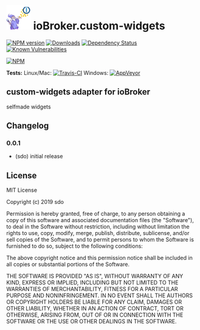 <h1>
    <img src="admin/custom-widgets.png" width="64"/>
    ioBroker.custom-widgets
</h1>

[![NPM version](http://img.shields.io/npm/v/iobroker.custom-widgets.svg)](https://www.npmjs.com/package/iobroker.custom-widgets)
[![Downloads](https://img.shields.io/npm/dm/iobroker.custom-widgets.svg)](https://www.npmjs.com/package/iobroker.custom-widgets)
[![Dependency Status](https://img.shields.io/david/sdo/iobroker.custom-widgets.svg)](https://david-dm.org/sdo/iobroker.custom-widgets)
[![Known Vulnerabilities](https://snyk.io/test/github/sdo/ioBroker.custom-widgets/badge.svg)](https://snyk.io/test/github/sdo/ioBroker.custom-widgets)

[![NPM](https://nodei.co/npm/iobroker.custom-widgets.png?downloads=true)](https://nodei.co/npm/iobroker.custom-widgets/)

**Tests:** Linux/Mac: [![Travis-CI](http://img.shields.io/travis/sdo/ioBroker.custom-widgets/master.svg)](https://travis-ci.org/sdo/ioBroker.custom-widgets)
Windows: [![AppVeyor](https://ci.appveyor.com/api/projects/status/github/sdo/ioBroker.custom-widgets?branch=master&svg=true)](https://ci.appveyor.com/project/sdo/ioBroker-custom-widgets/)

## custom-widgets adapter for ioBroker

selfmade widgets

## Changelog

### 0.0.1
* (sdo) initial release

## License
MIT License

Copyright (c) 2019 sdo

Permission is hereby granted, free of charge, to any person obtaining a copy
of this software and associated documentation files (the "Software"), to deal
in the Software without restriction, including without limitation the rights
to use, copy, modify, merge, publish, distribute, sublicense, and/or sell
copies of the Software, and to permit persons to whom the Software is
furnished to do so, subject to the following conditions:

The above copyright notice and this permission notice shall be included in all
copies or substantial portions of the Software.

THE SOFTWARE IS PROVIDED "AS IS", WITHOUT WARRANTY OF ANY KIND, EXPRESS OR
IMPLIED, INCLUDING BUT NOT LIMITED TO THE WARRANTIES OF MERCHANTABILITY,
FITNESS FOR A PARTICULAR PURPOSE AND NONINFRINGEMENT. IN NO EVENT SHALL THE
AUTHORS OR COPYRIGHT HOLDERS BE LIABLE FOR ANY CLAIM, DAMAGES OR OTHER
LIABILITY, WHETHER IN AN ACTION OF CONTRACT, TORT OR OTHERWISE, ARISING FROM,
OUT OF OR IN CONNECTION WITH THE SOFTWARE OR THE USE OR OTHER DEALINGS IN THE
SOFTWARE.